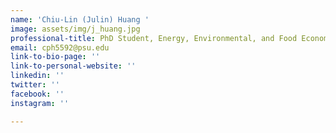 ```yaml
---
name: 'Chiu-Lin (Julin) Huang '
image: assets/img/j_huang.jpg
professional-title: PhD Student, Energy, Environmental, and Food Economics, Penn State
email: cph5592@psu.edu
link-to-bio-page: ''
link-to-personal-website: ''
linkedin: ''
twitter: ''
facebook: ''
instagram: ''

---
```

